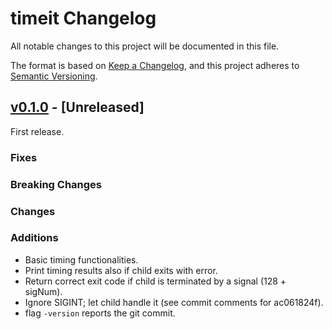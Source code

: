 # timeit Changelog

All notable changes to this project will be documented in this file.

The format is based on [Keep a Changelog](https://keepachangelog.com/en/1.0.0/),
and this project adheres to [Semantic Versioning](https://semver.org/spec/v2.0.0.html).

## [v0.1.0] - [Unreleased]

First release.

### Fixes

### Breaking Changes

### Changes

### Additions

- Basic timing functionalities.
- Print timing results also if child exits with error.
- Return correct exit code if child is terminated by a signal (128 + sigNum).
- Ignore SIGINT; let child handle it (see commit comments for ac061824f).
- flag `-version` reports the git commit.


[v0.1.0]: https://github.com/marco-m/timeit/releases/tag/v0.1.0
